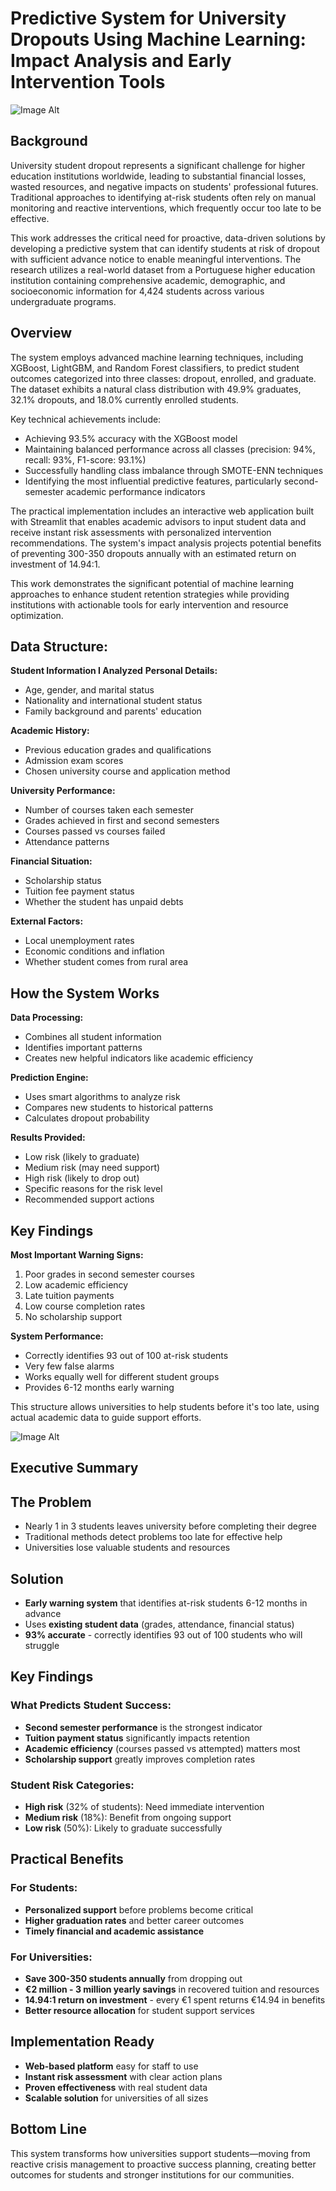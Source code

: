 # Predictive System for University Dropouts Using Machine Learning: Impact Analysis and Early Intervention Tools

![Image Alt](https://github.com/larissa-cb/MLPredUni/blob/main/Banner%20(1).png?raw=true)

## Background

University student dropout represents a significant challenge for higher education institutions worldwide, leading to substantial financial losses, wasted resources, and negative impacts on students' professional futures. Traditional approaches to identifying at-risk students often rely on manual monitoring and reactive interventions, which frequently occur too late to be effective.

This work addresses the critical need for proactive, data-driven solutions by developing a predictive system that can identify students at risk of dropout with sufficient advance notice to enable meaningful interventions. The research utilizes a real-world dataset from a Portuguese higher education institution containing comprehensive academic, demographic, and socioeconomic information for 4,424 students across various undergraduate programs.

## Overview

The system employs advanced machine learning techniques, including XGBoost, LightGBM, and Random Forest classifiers, to predict student outcomes categorized into three classes: dropout, enrolled, and graduate. The dataset exhibits a natural class distribution with 49.9% graduates, 32.1% dropouts, and 18.0% currently enrolled students.

Key technical achievements include:
- Achieving 93.5% accuracy with the XGBoost model
- Maintaining balanced performance across all classes (precision: 94%, recall: 93%, F1-score: 93.1%)
- Successfully handling class imbalance through SMOTE-ENN techniques
- Identifying the most influential predictive features, particularly second-semester academic performance indicators

The practical implementation includes an interactive web application built with Streamlit that enables academic advisors to input student data and receive instant risk assessments with personalized intervention recommendations. The system's impact analysis projects potential benefits of preventing 300-350 dropouts annually with an estimated return on investment of 14.94:1.

This work demonstrates the significant potential of machine learning approaches to enhance student retention strategies while providing institutions with actionable tools for early intervention and resource optimization.

## Data Structure: 

**Student Information I Analyzed**
**Personal Details:**
- Age, gender, and marital status
- Nationality and international student status
- Family background and parents' education

**Academic History:**
- Previous education grades and qualifications
- Admission exam scores
- Chosen university course and application method

**University Performance:**
- Number of courses taken each semester
- Grades achieved in first and second semesters
- Courses passed vs courses failed
- Attendance patterns

**Financial Situation:**
- Scholarship status
- Tuition fee payment status
- Whether the student has unpaid debts

**External Factors:**
- Local unemployment rates
- Economic conditions and inflation
- Whether student comes from rural area

## How the System Works

**Data Processing:**
- Combines all student information
- Identifies important patterns
- Creates new helpful indicators like academic efficiency

**Prediction Engine:**
- Uses smart algorithms to analyze risk
- Compares new students to historical patterns
- Calculates dropout probability

**Results Provided:**
- Low risk (likely to graduate)
- Medium risk (may need support) 
- High risk (likely to drop out)
- Specific reasons for the risk level
- Recommended support actions

## Key Findings

**Most Important Warning Signs:**
1. Poor grades in second semester courses
2. Low academic efficiency
3. Late tuition payments
4. Low course completion rates
5. No scholarship support

**System Performance:**
- Correctly identifies 93 out of 100 at-risk students
- Very few false alarms
- Works equally well for different student groups
- Provides 6-12 months early warning

This structure allows universities to help students before it's too late, using actual academic data to guide support efforts.

![Image Alt](https://github.com/larissa-cb/MLPredUni/blob/main/pred-de-uni.streamlit.app.jpeg)

## Executive Summary

## **The Problem**
- Nearly 1 in 3 students leaves university before completing their degree
- Traditional methods detect problems too late for effective help
- Universities lose valuable students and resources

## **Solution**
- **Early warning system** that identifies at-risk students 6-12 months in advance
- Uses **existing student data** (grades, attendance, financial status)
- **93% accurate** - correctly identifies 93 out of 100 students who will struggle

## **Key Findings**

### **What Predicts Student Success:**
- **Second semester performance** is the strongest indicator
- **Tuition payment status** significantly impacts retention  
- **Academic efficiency** (courses passed vs attempted) matters most
- **Scholarship support** greatly improves completion rates

### **Student Risk Categories:**
- **High risk** (32% of students): Need immediate intervention
- **Medium risk** (18%): Benefit from ongoing support
- **Low risk** (50%): Likely to graduate successfully

## **Practical Benefits**

### **For Students:**
- **Personalized support** before problems become critical
- **Higher graduation rates** and better career outcomes
- **Timely financial and academic assistance**

### **For Universities:**
- **Save 300-350 students annually** from dropping out
- **€2 million - 3 million yearly savings** in recovered tuition and resources
- **14.94:1 return on investment** - every €1 spent returns €14.94 in benefits
- **Better resource allocation** for student support services

## **Implementation Ready**
- **Web-based platform** easy for staff to use
- **Instant risk assessment** with clear action plans
- **Proven effectiveness** with real student data
- **Scalable solution** for universities of all sizes

## **Bottom Line**
This system transforms how universities support students—moving from reactive crisis management to proactive success planning, creating better outcomes for students and stronger institutions for our communities.
